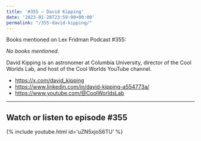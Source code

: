 ```yaml
---
title: '#355 – David Kipping'
date: '2023-01-28T23:59:00+00:00'
permalink: "/355-david-kipping/"
---
```


Books mentioned on Lex Fridman Podcast #355:

*No books mentioned.*

David Kipping is an astronomer at Columbia University, director of the Cool Worlds Lab, and host of the Cool Worlds YouTube channel.

- <a href="https://x.com/david_kipping" target="_blank">https://x.com/david_kipping</a>
- <a href="https://www.linkedin.com/in/david-kipping-a554773a/" target="_blank">https://www.linkedin.com/in/david-kipping-a554773a/</a>
- <a href="https://www.youtube.com/@CoolWorldsLab" target="_blank">https://www.youtube.com/@CoolWorldsLab</a>

- - - - - -

## Watch or listen to episode #355

{% include youtube.html id='uZN5xjoS6TU' %}